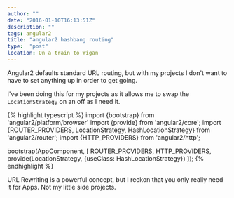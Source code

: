 ```yaml
---
author: ""
date: "2016-01-10T16:13:51Z"
description: ""
tags: angular2
title: "angular2 hashbang routing"
type:  "post"
location: On a train to Wigan
---
```


Angular2 defaults standard URL routing, but with my projects I don't want to have to set anything up in order to
get going.

I've been doing this for my projects as it allows me to swap the `LocationStrategy` on an off as I need it.

{% highlight typescript %}
import {bootstrap} from 'angular2/platform/browser'
import {provide} from 'angular2/core';
import {ROUTER_PROVIDERS, LocationStrategy, HashLocationStrategy} from 'angular2/router';
import {HTTP_PROVIDERS} from 'angular2/http';

bootstrap(AppComponent, [
    ROUTER_PROVIDERS,
    HTTP_PROVIDERS,
    provide(LocationStrategy, {useClass: HashLocationStrategy})
]);
{% endhighlight %}

URL Rewriting is a powerful concept, but I reckon that you only really need it for Apps. Not my
little side projects.
